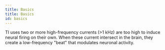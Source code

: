 ```yaml
---
title: Basics
title: Basics
id: basics
---
```

TI uses two or more high-frequency currents (>1 kHz) are too high to induce neural firing on their own. When these current intersect in the brain, they create a low-frequency "beat" that modulates neuronal activity.
